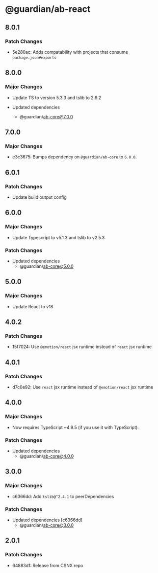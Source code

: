 # @guardian/ab-react

## 8.0.1

### Patch Changes

- 5e280ac: Adds compatability with projects that consume `package.json#exports`

## 8.0.0

### Major Changes

- Update TS to version 5.3.3 and tslib to 2.6.2

- Updated dependencies
  - @guardian/ab-core@7.0.0

## 7.0.0

### Major Changes

- e3c3675: Bumps dependency on `@guardian/ab-core` to `6.0.0`.

## 6.0.1

### Patch Changes

- Update build output config

## 6.0.0

### Major Changes

- Update Typescript to v5.1.3 and tslib to v2.5.3

### Patch Changes

- Updated dependencies
  - @guardian/ab-core@5.0.0

## 5.0.0

### Major Changes

- Update React to v18

## 4.0.2

### Patch Changes

- 15f7024: Use `@emotion/react` jsx runtime instead of `react` jsx runtime

## 4.0.1

### Patch Changes

- d7c0e92: Use `react` jsx runtime instead of `@emotion/react` jsx runtime

## 4.0.0

### Major Changes

- Now requires TypeScript ~4.9.5 (if you use it with TypeScript).

### Patch Changes

- Updated dependencies
  - @guardian/ab-core@4.0.0

## 3.0.0

### Major Changes

- c6366dd: Add `tslib@^2.4.1` to peerDependencies

### Patch Changes

- Updated dependencies [c6366dd]
  - @guardian/ab-core@3.0.0

## 2.0.1

### Patch Changes

- 64883d1: Release from CSNX repo
